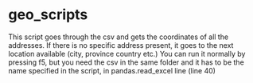 # geo_scripts
This script goes through the csv and gets the coordinates of all the addresses. If there is no specific address present, it goes to the
next location available (city, province country etc.) You can run it normally by pressing f5, but you need the csv in the same folder
and it has to be the name specified in the script, in pandas.read_excel line (line 40)